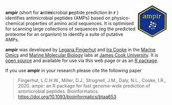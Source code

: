 <img src="ampir_hex.png" width="90" align="right" height="100" />

**ampir** (short for **a**nti**m**icrobial **p**eptide prediction
**i**n **r** ) identifies antimicrobial peptides (AMPs) based on physico-chemical properties of amino acid sequences. It is optimised for scanning large collections of sequences (eg the predicted proteome for an organism) to identify a suite of putative AMPs.

**ampir** was developed by [Legana Fingerhut](https://twitter.com/leganafingerhut) and [Ira Cooke](https://twitter.com/iracooke) in the [Marine Omics](https://www.marine-omics.net/) and [Marine Molecular Biology](https://www.marine-molecular-biology.group/) labs at [James Cook University](https://www.jcu.edu.au/ctbmb).  It is [open source](https://github.com/legana/ampir) and available for use via this web page or as an [R package](https://CRAN.R-project.org/package=ampir).

If you use **ampir** in your research please cite the following paper

> Fingerhut, L.C.H.W., Miller, D.J., Strugnell, J.M., Daly, N.L., Cooke, I.R., 2020. ampir: an R package for fast 
> genome-wide prediction of antimicrobial peptides. Bioinformatics. https://doi.org/10.1093/bioinformatics/btaa653


